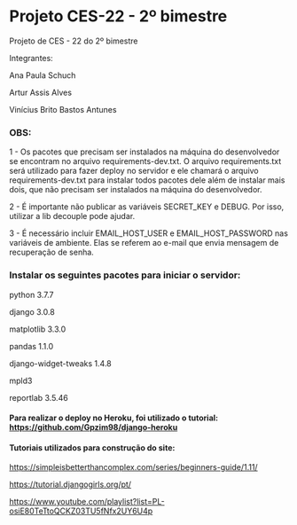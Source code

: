 # Projeto CES-22 - 2º bimestre
Projeto de CES - 22 do 2º bimestre

Integrantes:

  Ana Paula Schuch

  Artur Assis Alves

  Vinícius Brito Bastos Antunes

### OBS: 
1 - Os pacotes que precisam ser instalados na máquina do desenvolvedor se encontram no arquivo requirements-dev.txt. O arquivo requirements.txt será utilizado para fazer deploy no servidor e ele chamará o arquivo requirements-dev.txt para instalar todos pacotes dele além de instalar mais dois, que não precisam ser instalados na máquina do desenvolvedor.

2 - É importante não publicar as variáveis SECRET_KEY e DEBUG. Por isso, utilizar a lib decouple pode ajudar.

3 - É necessário incluir EMAIL_HOST_USER e EMAIL_HOST_PASSWORD nas variáveis de ambiente. Elas se referem ao e-mail que envia mensagem de recuperação de senha.

### Instalar os seguintes pacotes para iniciar o servidor:

  python               3.7.7

  django               3.0.8

  matplotlib           3.3.0   

  pandas               1.1.0          

  django-widget-tweaks 1.4.8

  mpld3

  reportlab            3.5.46  


#### Para realizar o deploy no Heroku, foi utilizado o tutorial: https://github.com/Gpzim98/django-heroku

#### Tutoriais utilizados para construção do site:

https://simpleisbetterthancomplex.com/series/beginners-guide/1.11/

https://tutorial.djangogirls.org/pt/

https://www.youtube.com/playlist?list=PL-osiE80TeTtoQCKZ03TU5fNfx2UY6U4p
